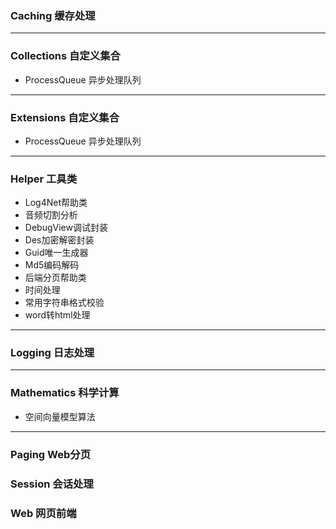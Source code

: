 ### Caching 缓存处理
***

### Collections 自定义集合
- ProcessQueue 异步处理队列
***

### Extensions 自定义集合
- ProcessQueue 异步处理队列
***

### Helper 工具类
- Log4Net帮助类
- 音频切割分析
- DebugView调试封装
- Des加密解密封装
- Guid唯一生成器
- Md5编码解码
- 后端分页帮助类
- 时间处理
- 常用字符串格式校验
- word转html处理
***

### Logging 日志处理
***

### Mathematics 科学计算
- 空间向量模型算法
***

### Paging Web分页

### Session 会话处理

### Web 网页前端
